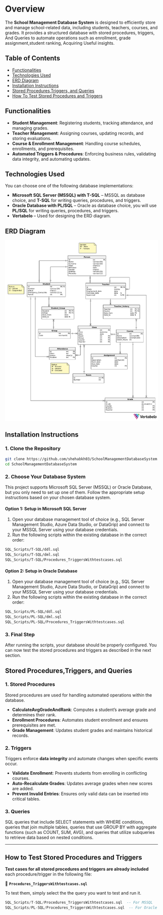 # Overview
The **School Management Database System** is designed to efficiently store and manage school-related data, including students, teachers, courses, and grades. It provides a structured database with stored procedures, triggers, And Queries to automate operations such as enrollment, grade assignment,student ranking, Acquiring Useful insights.

## Table of Contents
- [Functionalities](#functionalities)
- [Technologies Used](#technologies-used) 
- [ERD Diagram](#erd-diagram)
- [Installation Instructions](#installation-instructions)
- [Stored Procedures,Triggers, and Queries](#stored-procedures-,-triggers-,-and-queries)
- [How To Test Stored Procedures and Triggers](#how-to-test-stored-procedures-and-triggers)


## Functionalities
- **Student Management**: Registering students, tracking attendance, and managing grades.
- **Teacher Management**: Assigning courses, updating records, and storing evaluations.
- **Course & Enrollment Management**: Handling course schedules, enrollments, and prerequisites.
- **Automated Triggers & Procedures**: Enforcing business rules, validating data integrity, and 
automating updates.

## Technologies Used
You can choose one of the following database implementations:
- **Microsoft SQL Server (MSSQL) with T-SQL** – MSSQL as database choice, and **T-SQL** for writing queries, procedures, and triggers.
- **Oracle Database with PL/SQL** – Oracle as database choice, you will use **PL/SQL** for writing queries, procedures, and triggers.
- **Vertabelo** – Used for designing the ERD diagram.

## ERD Diagram
![ERD Diagram](ERD/Erd-Diagram.png)

## Installation Instructions
### 1. Clone the Repository
```sh
git clone https://github.com/shehabkh03/SchoolManagementDatabaseSystem.git
cd SchoolManagementDatabaseSystem
```
### 2. Choose Your Database System
This project supports Microsoft SQL Server (MSSQL) or Oracle Database, but you only need to set up one of them. Follow the appropriate setup instructions based on your chosen database system.

#### Option 1: Setup in Microsoft SQL Server
1. Open your database management tool of choice (e.g., SQL Server Management Studio, Azure Data Studio, or DataGrip) and connect to your MSSQL Server using your database credentials.
2. Run the following scripts within the existing database in the correct order:
```sh
SQL_Scripts/T-SQL/ddl.sql
SQL_Scripts/T-SQL/dml.sql
SQL_Scripts/T-SQL/Procedures_TriggersWithtestcases.sql
```

#### Option 2: Setup in Oracle Database
1. Open your database management tool of choice (e.g., SQL Server Management Studio, Azure Data Studio, or DataGrip) and connect to your MSSQL Server using your database credentials.
2. Run the following scripts within the existing database in the correct order:
```sh
SQL_Scripts/PL-SQL/ddl.sql
SQL_Scripts/PL-SQL/dml.sql
SQL_Scripts/PL-SQL/Procedures_TriggersWithtestcases.sql
```
### 3. Final Step
After running the scripts, your database should be properly configured. You can now test the stored procedures and triggers as described in the next section.

## Stored Procedures,Triggers, and Queries  

### 1. Stored Procedures  
Stored procedures are used for handling automated operations within the database.  

- **CalculateAvgGradeAndRank**: Computes a student’s average grade and determines their rank.  
- **Enrollment Procedures**: Automates student enrollment and ensures prerequisites are met.  
- **Grade Management**: Updates student grades and maintains historical records.  

### 2. Triggers  
Triggers enforce **data integrity** and automate changes when specific events occur.  

- **Validate Enrollment**: Prevents students from enrolling in conflicting courses.  
- **Auto-Recalculate Grades**: Updates average grades when new scores are added.  
- **Prevent Invalid Entries**: Ensures only valid data can be inserted into critical tables.
### 3. Queries
SQL queries that include SELECT statements with WHERE conditions, queries that join multiple tables, queries that use GROUP BY with aggregate functions (such as COUNT, SUM, AVG), and queries that utilize subqueries to retrieve data based on nested conditions.

---

## How to Test Stored Procedures and Triggers  

**Test cases for all stored procedures and triggers are already included** each procedure/trigger in the following file:  

📄 **`Procedures_TriggersWithtestcases.sql`**  

To test them, simply select the the query you want to test and run it.  

```sql
SQL_Scripts/T-SQL/Procedures_TriggersWithtestcases.sql  -- For MSSQL  
SQL_Scripts/PL-SQL/Procedures_TriggersWithtestcases.sql  -- For Oracle  
